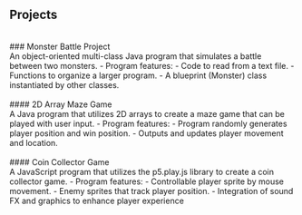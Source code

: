 ## Projects
<br />
### Monster Battle Project
<br />
An object-oriented multi-class Java program that simulates a battle between two monsters.
- Program features:
  - Code to read from a text file.
  - Functions to organize a larger program.
  - A blueprint (Monster) class instantiated by other classes.
<br />
<br />
#### 2D Array Maze Game
<br />
A Java program that utilizes 2D arrays to create a maze game that can be played with user input.
- Program features:
  - Program randomly generates player position and win position.
  - Outputs and updates player movement and location.
<br />
<br />
#### Coin Collector Game
<br />
A JavaScript program that utilizes the p5.play.js library to create a coin collector game.
- Program features:
  - Controllable player sprite by mouse movement.
  - Enemy sprites that track player position.
  - Integration of sound FX and graphics to enhance player experience
